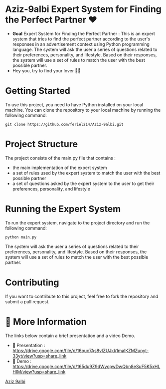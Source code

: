 # Aziz-9albi Expert System for Finding the Perfect Partner  ❤️
- **Goal**  Expert System for Finding the Perfect Partner : This is an expert system that tries to find the perfect partner according to the user's responses in an advertisement context using Python programming language. The system will ask the user a series of questions related to their preferences, personality, and lifestyle. Based on their responses, the system will use a set of rules to match the user with the best possible partner.
- Hey you, try to find your lover 🤣🤣
# Getting Started
To use this project, you need to have Python installed on your local machine. You can clone the repository to your local machine by running the following command:
```
git clone https://github.com/feriel214/Aziz-9albi.git
```
# Project Structure
The project consists of the main.py file that contains :
- the main implementation of the expert system
- a set of rules used by the expert system to match the user with the best possible partner
- a set of questions asked by the expert system to the user to get their preferences, personality, and lifestyle

# Running the Expert System
To run the expert system, navigate to the project directory and run the following command:
```
python main.py
```
The system will ask the user a series of questions related to their preferences, personality, and lifestyle. Based on their responses, the system will use a set of rules to match the user with the best possible partner.

# Contributing
If you want to contribute to this project, feel free to fork the repository and submit a pull request.

# 👀 More Information
The links below contain a brief presentation and a video Demo.
- 📌 Presentation : https://drive.google.com/file/d/16ouc7As8vIZUJkk1malKZMZupyt-33yt/view?usp=share_link
- 📌 Demo : https://drive.google.com/file/d/165du9Z9dWycpwDwQbn8eSuF5K5xHLHIM/view?usp=share_link

[Aziz 9albi](https://drive.google.com/file/d/165du9Z9dWycpwDwQbn8eSuF5K5xHLHIM/view?usp=share_link)

